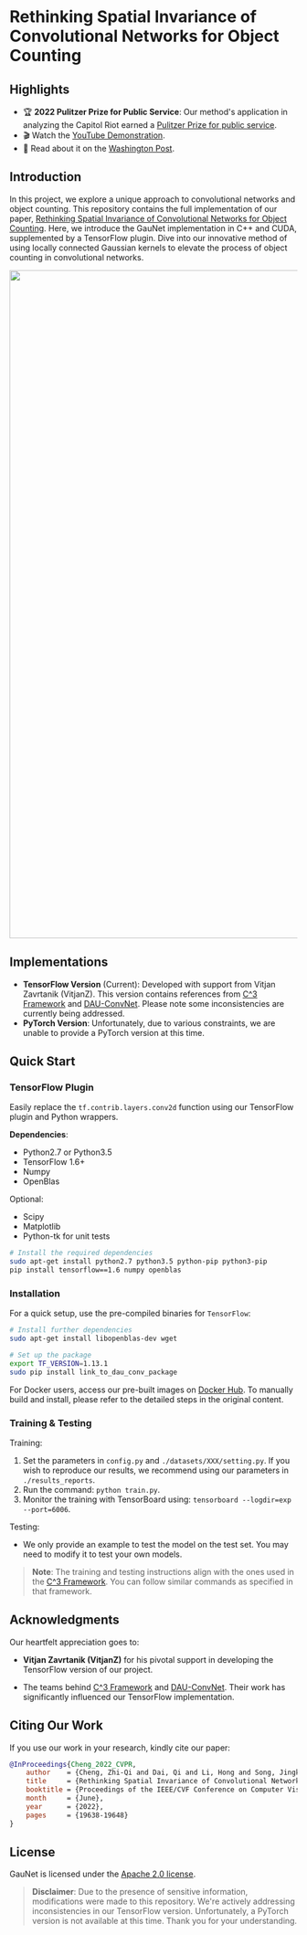 # **Rethinking Spatial Invariance of Convolutional Networks for Object Counting**

## Highlights

- 🏆 **2022 Pulitzer Prize for Public Service**: Our method's application in analyzing the Capitol Riot earned a [Pulitzer Prize for public service](https://www.pulitzer.org/prize-winners-by-year). 
- 🎬 Watch the [YouTube Demonstration](https://www.youtube.com/watch?v=WiZ51V5M0C8&ab_channel=Zhi-QiCheng).
- 📰 Read about it on the [Washington Post](https://www.washingtonpost.com/investigations/interactive/2021/dc-police-records-capitol-riot/).

## Introduction

In this project, we explore a unique approach to convolutional networks and object counting. This repository contains the full implementation of our paper, [Rethinking Spatial Invariance of Convolutional Networks for Object Counting](https://arxiv.org/pdf/2206.05253.pdf). Here, we introduce the GauNet implementation in C++ and CUDA, supplemented by a TensorFlow plugin. Dive into our innovative method of using locally connected Gaussian kernels to elevate the process of object counting in convolutional networks.

<p align="center">
  <img width="1170" alt="image" src="https://github.com/zhiqic/Rethinking-Counting/assets/65300431/2aea7e32-5d7e-4514-a321-8fbb2facb6ea">
</p>

## Implementations

- **TensorFlow Version** (Current): Developed with support from Vitjan Zavrtanik (VitjanZ). This version contains references from [C^3 Framework](https://github.com/gjy3035/C-3-Framework) and [DAU-ConvNet](https://github.com/skokec/DAU-ConvNet). Please note some inconsistencies are currently being addressed.
- **PyTorch Version**: Unfortunately, due to various constraints, we are unable to provide a PyTorch version at this time.

## Quick Start

### TensorFlow Plugin

Easily replace the `tf.contrib.layers.conv2d` function using our TensorFlow plugin and Python wrappers.

**Dependencies**:
- Python2.7 or Python3.5
- TensorFlow 1.6+
- Numpy
- OpenBlas

Optional:
- Scipy
- Matplotlib
- Python-tk for unit tests

```bash
# Install the required dependencies
sudo apt-get install python2.7 python3.5 python-pip python3-pip
pip install tensorflow==1.6 numpy openblas
```

### Installation

For a quick setup, use the pre-compiled binaries for `TensorFlow`:

```bash
# Install further dependencies
sudo apt-get install libopenblas-dev wget

# Set up the package
export TF_VERSION=1.13.1
sudo pip install link_to_dau_conv_package
```

For Docker users, access our pre-built images on [Docker Hub](https://hub.docker.com/r/skokec/dau-convnet). To manually build and install, please refer to the detailed steps in the original content.

### Training & Testing

Training:

1. Set the parameters in `config.py` and `./datasets/XXX/setting.py`. If you wish to reproduce our results, we recommend using our parameters in `./results_reports`.
2. Run the command: `python train.py`.
3. Monitor the training with TensorBoard using: `tensorboard --logdir=exp --port=6006`.

Testing:

- We only provide an example to test the model on the test set. You may need to modify it to test your own models.

> **Note**: The training and testing instructions align with the ones used in the [C^3 Framework](https://github.com/gjy3035/C-3-Framework). You can follow similar commands as specified in that framework.


## Acknowledgments 

Our heartfelt appreciation goes to:

- **Vitjan Zavrtanik (VitjanZ)** for his pivotal support in developing the TensorFlow version of our project.
  
- The teams behind [C^3 Framework](https://github.com/gjy3035/C-3-Framework) and [DAU-ConvNet](https://github.com/skokec/DAU-ConvNet). Their work has significantly influenced our TensorFlow implementation.


## Citing Our Work

If you use our work in your research, kindly cite our paper:

```bibtex
@InProceedings{Cheng_2022_CVPR,
    author    = {Cheng, Zhi-Qi and Dai, Qi and Li, Hong and Song, Jingkuan and Wu, Xiao and Hauptmann, Alexander G.},
    title     = {Rethinking Spatial Invariance of Convolutional Networks for Object Counting},
    booktitle = {Proceedings of the IEEE/CVF Conference on Computer Vision and Pattern Recognition},
    month     = {June},
    year      = {2022},
    pages     = {19638-19648}
}
```

## License

GauNet is licensed under the [Apache 2.0 license](LICENSE.md).

> **Disclaimer**: Due to the presence of sensitive information, modifications were made to this repository. We're actively addressing inconsistencies in our TensorFlow version. Unfortunately, a PyTorch version is not available at this time. Thank you for your understanding.
